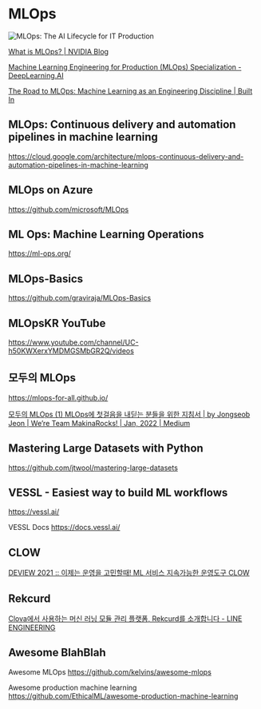 # MLOps

![MLOps: The AI Lifecycle for IT Production](https://blogs.nvidia.com/wp-content/uploads/2020/09/1-MLOps-NVIDIA-invert-final.jpg)

[What is MLOps? | NVIDIA Blog](https://blogs.nvidia.com/blog/2020/09/03/what-is-mlops/)

[Machine Learning Engineering for Production (MLOps) Specialization - DeepLearning.AI](https://www.deeplearning.ai/courses/machine-learning-engineering-for-production-mlops/)

[The Road to MLOps: Machine Learning as an Engineering Discipline | Built In](https://builtin.com/machine-learning/mlops)

## MLOps: Continuous delivery and automation pipelines in machine learning

<https://cloud.google.com/architecture/mlops-continuous-delivery-and-automation-pipelines-in-machine-learning>

## MLOps on Azure

<https://github.com/microsoft/MLOps>

## ML Ops: Machine Learning Operations

<https://ml-ops.org/>

## MLOps-Basics

<https://github.com/graviraja/MLOps-Basics>

## MLOpsKR YouTube

<https://www.youtube.com/channel/UC-h50KWXerxYMDMGSMbGR2Q/videos>

## 모두의 MLOps

<https://mlops-for-all.github.io/>

[모두의 MLOps (1) MLOps에 첫걸음을 내딛는 분들을 위한 지침서 | by Jongseob Jeon | We’re Team MakinaRocks! | Jan, 2022 | Medium](https://medium.com/makinarocks/%EB%AA%A8%EB%91%90%EC%9D%98-mlops-1-mlops%EC%97%90-%EC%B2%AB%EA%B1%B8%EC%9D%8C%EC%9D%84-%EB%82%B4%EB%94%9B%EB%8A%94-%EB%B6%84%EB%93%A4%EC%9D%84-%EC%9C%84%ED%95%9C-%EC%A7%80%EC%B9%A8%EC%84%9C-ac2740ccd4eb)

## Mastering Large Datasets with Python

<https://github.com/jtwool/mastering-large-datasets>

## VESSL - Easiest way to build ML workflows

<https://vessl.ai/>

VESSL Docs
<https://docs.vessl.ai/>

## CLOW

[DEVIEW 2021 :: 이제는 운영을 고민할때! ML 서비스 지속가능한 운영도구 CLOW](https://deview.kr/2021/sessions/466)

## Rekcurd

[Clova에서 사용하는 머신 러닝 모듈 관리 플랫폼, Rekcurd를 소개합니다 - LINE ENGINEERING](https://engineering.linecorp.com/ko/blog/drucker-management-operation-machine-learning-module-clova/)

## Awesome BlahBlah

Awesome MLOps
<https://github.com/kelvins/awesome-mlops>

Awesome production machine learning
<https://github.com/EthicalML/awesome-production-machine-learning>
